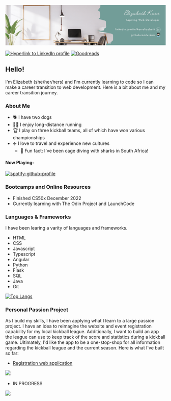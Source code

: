 ![banner image with name "Elizabeth Karr" and links to LinkedIn and GitHub profiles](banner-image.png)

[![Hyperlink to LinkedIn profile](https://img.shields.io/badge/linkedin-%230077B5.svg?style=for-the-badge&logo=linkedin)](https://www.linkedin.com/in/karrelizabeth/)
[![Goodreads](https://img.shields.io/badge/Goodreads-F3F1EA?style=for-the-badge&logo=goodreads&logoColor=372213)](https://www.goodreads.com/user/show/62013201-elizabeth-karr)

## Hello!

I'm Elizabeth (she/her/hers) and I'm currently learning to code so I can make a career transition to web development. Here is a bit about me and my career transition journey.

### About Me
- :dog2: I have two dogs
- :running_woman: I enjoy long-distance running
- :trophy: I play on three kickball teams, all of which have won various championships
- :airplane: I love to travel and experience new cultures
  - :shark: Fun fact: I've been cage diving with sharks in South Africa!

#### Now Playing:
[![spotify-github-profile](https://spotify-github-profile.vercel.app/api/view?uid=1216293241&cover_image=true&theme=novatorem&show_offline=false&background_color=121212&bar_color=53b14f&bar_color_cover=false)](https://github.com/kittinan/spotify-github-profile)

### Bootcamps and Online Resources
- Finished CS50x December 2022
- Currently learning with The Odin Project and LaunchCode

### Languages & Frameworks
I have been learing a varity of languages and frameworks.
- HTML
- CSS
- Javascript
- Typescript
- Angular
- Python
- Flask
- SQL
- Java
- Git

[![Top Langs](https://github-readme-stats.vercel.app/api/top-langs/?username=e-karr&layout=compact&langs_count=10)](https://github.com/anuraghazra/github-readme-stats)


### Personal Passion Project
As I build my skills, I have been applying what I learn to a large passion project. I have an idea to reimagine the website and event registration capability for my local kickball league. Additionally, I want to build an app the league can use to keep track of the score and statistics during a kickball game. Ultimately, I'd like the app to be a one-stop-shop for all information regarding the kickball league and the current season. Here is what I've built so far:
- [Registration web application](https://github.com/e-karr/cs50-final-project.git)
<img src="https://github-readme-stats.vercel.app/api/pin/?username=e-karr&repo=cs50-final-project"/>

- IN PROGRESS
<img src="https://github-readme-stats.vercel.app/api/pin/?username=e-karr&repo=kickball-scoresheet"/>

